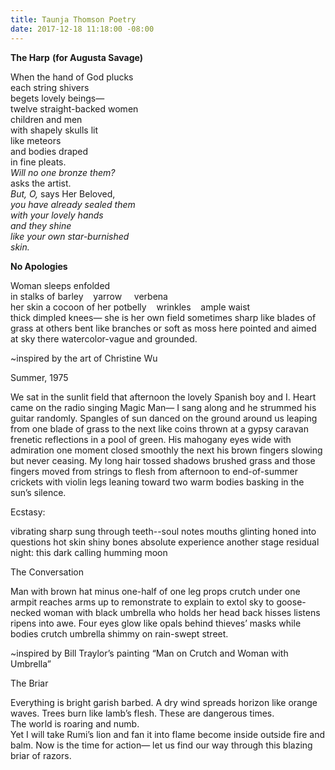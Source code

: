 ```yaml
---
title: Taunja Thomson Poetry
date: 2017-12-18 11:18:00 -08:00
---
```


**The Harp**
**(for Augusta Savage)**

When the hand of God plucks<br>
each string shivers<br>
begets lovely beings—<br>
twelve straight-backed women<br>
children and men<br>
with shapely skulls lit<br>
like meteors<br>
and bodies draped<br>
in fine pleats.<br>
*Will no one bronze them?*<br>
asks the artist.<br>
*But, O,* says Her Beloved,<br>
*you have already sealed them*<br>
*with your lovely hands*<br>
*and they shine*<br>
*like your own star-burnished*<br>
*skin.*<br>


**No Apologies**

Woman sleeps enfolded<br> 
in stalks of barley&nbsp;&nbsp;&nbsp;&nbsp;yarrow&nbsp;&nbsp;&nbsp;&nbsp;&nbsp;verbena<br>
her skin a cocoon of her potbelly&nbsp;&nbsp;&nbsp;&nbsp;wrinkles&nbsp;&nbsp;&nbsp;&nbsp;ample waist<br>
thick dimpled knees—
she is her own field
sometimes sharp like blades of grass
at others bent like branches
or soft as moss
here pointed and aimed at sky
there watercolor-vague
and grounded.






























~inspired by the art of Christine Wu


Summer, 1975

We sat in the sunlit field
that afternoon
the lovely Spanish boy
and I.    Heart
came on the radio
singing Magic Man—
I sang along and he strummed
his guitar
randomly.
Spangles of sun danced
on the ground around us
leaping from one blade of grass
to the next like coins 
thrown at a gypsy caravan
frenetic reflections 
in a pool of green.
His mahogany eyes
wide with admiration
one moment    closed smoothly
the next
his brown fingers slowing
but never ceasing.
My long hair tossed shadows
brushed grass
and those fingers
moved from strings 
to flesh
from afternoon
to end-of-summer 
crickets with violin legs
leaning toward two warm bodies
basking in the sun’s 
silence. 







Ecstasy:

vibrating sharp
sung through teeth--soul notes
mouths glinting
honed into questions
hot skin   shiny bones
absolute experience
another stage
residual night: this dark
calling
humming moon


































The Conversation

Man with brown hat
minus one-half 
of one leg
props crutch 
under one armpit
reaches arms up 
to remonstrate    to explain    to extol sky
to goose-necked woman
with black umbrella
who holds her head back
hisses    listens    ripens into awe.
Four eyes glow like opals
behind thieves’ masks
while bodies    crutch    umbrella
shimmy on rain-swept street.






















~inspired by Bill Traylor’s painting “Man on Crutch and Woman with Umbrella”






The Briar

Everything is bright    garish    barbed.
A dry wind spreads 
horizon like orange waves.
Trees burn like lamb’s flesh.
These are dangerous times.  
The world is roaring
and numb.  
Yet I will take Rumi’s lion
and fan it into flame
become inside    outside
fire and balm.
Now is the time for action—
let us find our way
through this blazing briar
of razors.



